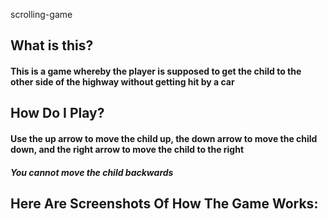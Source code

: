  scrolling-game

## What is this? 
#### This is a game whereby the player is supposed to get the child to the other side of the highway without getting hit by a car 

## How Do I Play?
#### Use the up arrow to move the child up, the down arrow to move the child down, and the right arrow to move the child to the right 
#### *You cannot move the child backwards*

## Here Are Screenshots Of How The Game Works:
